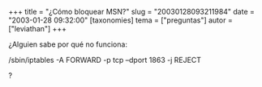 +++
title = "¿Cómo bloquear MSN?"
slug = "20030128093211984"
date = "2003-01-28 09:32:00"
[taxonomies]
tema = ["preguntas"]
autor = ["leviathan"]
+++

¿Alguien sabe por qué no funciona:

/sbin/iptables -A FORWARD -p tcp –dport 1863 -j REJECT

?

